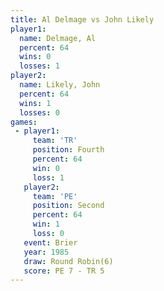 ```yaml
---
title: Al Delmage vs John Likely
player1:            
  name: Delmage, Al 
  percent: 64       
  wins: 0           
  losses: 1         
player2:            
  name: Likely, John
  percent: 64       
  wins: 1           
  losses: 0         
games:
 - player1:          
     team: 'TR'      
     position: Fourth
     percent: 64     
     win: 0          
     loss: 1         
   player2:          
     team: 'PE'      
     position: Second
     percent: 64     
     win: 1          
     loss: 0         
   event: Brier        
   year: 1985          
   draw: Round Robin(6)
   score: PE 7 - TR 5  
---
```

